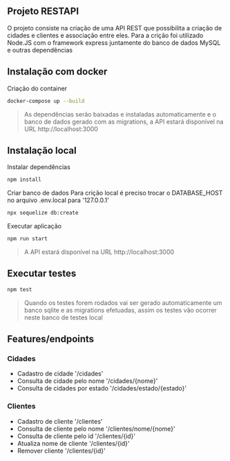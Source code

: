 ## Projeto RESTAPI
O projeto consiste na criação de uma API REST que possibilita a criação de cidades e clientes e associação entre eles. Para a crição foi utilizado Node.JS com o framework express juntamente do banco de dados MySQL e outras dependências

## Instalação com docker
Criação do container
```bash
docker-compose up --build
```
> As dependências serão baixadas e instaladas automaticamente e o banco de dados gerado com as migrations, a API estará disponível na URL http://localhost:3000

## Instalação local
Instalar dependências
```bash
npm install
```

Criar banco de dados
Para crição local é preciso trocar o DATABASE_HOST no arquivo .env.local para '127.0.0.1'
```bash
npx sequelize db:create
```

Executar aplicação
```bash
npm run start
```
> A API estará disponível na URL http://localhost:3000

## Executar testes
```bash
npm test
```
> Quando os testes forem rodados vai ser gerado automaticamente um banco sqlite e as migrations efetuadas, assim os testes vão ocorrer neste banco de testes local

## Features/endpoints

### Cidades
- Cadastro de cidade '/cidades'
- Consulta de cidade pelo nome '/cidades/{nome}'
- Consulta de cidades por estado '/cidades/estado/{estado}'

### Clientes
- Cadastro de cliente '/clientes'
- Consulta de cliente pelo nome '/clientes/nome/{nome}'
- Consulta de cliente pelo id '/clientes/{id}'
- Atualiza nome de cliente '/clientes/{id}'
- Remover cliente '/clientes/{id}'